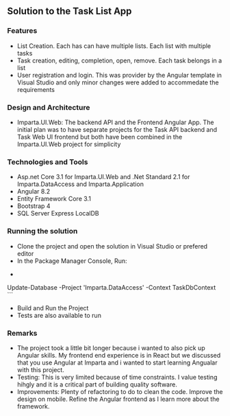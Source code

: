 ## Solution to the Task List App

### Features
- List Creation.  Each has can have multiple lists. Each list with multiple tasks
- Task creation, editing, completion, open, remove. Each task belongs in a list
- User registration and login. This was provider by the Angular template in Visual Studio and only minor changes were added to accommedate the requirements

### Design and Architecture

- Imparta.UI.Web: The backend API and the Frontend Angular App. The initial plan was to have separate projects for the Task API backend and Task Web UI frontend but both have been combined in the Imparta.UI.Web project for simplicity

### Technologies and Tools
- Asp.net Core 3.1 for Imparta.UI.Web and .Net Standard 2.1 for Imparta.DataAccess and Imparta.Application
- Angular 8.2
- Entity Framework Core 3.1
- Bootstrap 4
- SQL Server Express LocalDB

### Running the solution
- Clone the project and open the solution in Visual Studio or prefered editor
- In the Package Manager Console, Run:
- ``` Update-Database -Project 'Imparta.UI.Web' -Context IdentityDbContext
Update-Database -Project 'Imparta.DataAccess' -Context TaskDbContext ```
- Build and Run the Project
- Tests are also available to run

### Remarks
- The project took a little bit longer because i wanted to also pick up Angular skills. My frontend end experience is in React but we discussed that you use Angular at Imparta and i wanted to start learning Angualar with this project.
- Testing: This is very limited because of time constraints. I value testing hihgly and it is a critical part of building quality software.
- Improvements: Plenty of refactoring to do to clean the code. Improve the design on mobile. Refine the Angular frontend as I learn more about the framework.


